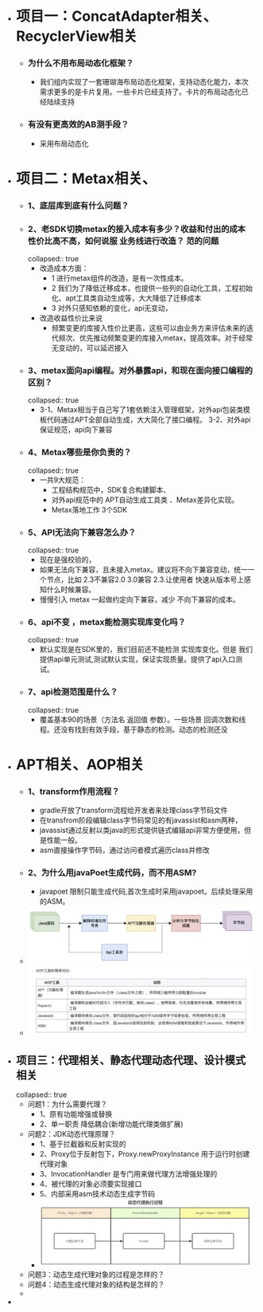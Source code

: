 - # 项目一：ConcatAdapter相关、RecyclerView相关
	- ### 为什么不用布局动态化框架？
		- 我们组内实现了一套珊瑚海布局动态化框架，支持动态化能力，本次需求更多的是卡片复用。一些卡片已经支持了。卡片的布局动态化已经陆续支持
	- ### 有没有更高效的AB测手段？
		- 采用布局动态化
- #  项目二：Metax相关、
	- ### 1、底层库到底有什么问题？
	- ### 2、老SDK切换metax的接入成本有多少？收益和付出的成本 性价比高不高，如何说服 业务线进行改造？ 范的问题
	  collapsed:: true
		- 改造成本方面：
			- 1 进行metax组件的改造，是有一次性成本。
			- 2 我们为了降低迁移成本，也提供一些列的自动化工具，工程初始化、apt工具类自动生成等，大大降低了迁移成本
			- 3 对外只感知依赖的变化，api无变动，
		- 改造收益性价比来说
			- 频繁变更的库接入性价比更高，这些可以由业务方来评估未来的迭代频次、优先推动频繁变更的库接入metax，提高效率。对于经常无变动的，可以延迟接入
	- ### 3、metax面向api编程。对外暴露api，和现在面向接口编程的区别？
	  collapsed:: true
		- 3-1、Metax相当于自己写了1套依赖注入管理框架，对外api包装类模板代码通过APT全部自动生成，大大简化了接口编程。
		  3-2、对外api保证规范，api向下兼容
	- ### 4、Metax哪些是你负责的？
	  collapsed:: true
		- 一共9大规范：
			- 工程结构规范中，SDK复合构建脚本、
			- 对外api规范中的  APT自动生成工具类 、Metax差异化实现。
			- Metax落地工作 3个SDK
	- ### 5、API无法向下兼容怎么办？
	  collapsed:: true
		- 现在是强校验的，
		- 如果无法向下兼容，且未接入metax。建议将不向下兼容变动，统一一个节点，比如 2.3不兼容2.0  3.0兼容 2.3.让使用者 快速从版本号上感知什么时候兼容。
		- 慢慢引入 metax 一起做约定向下兼容，减少 不向下兼容的成本。
	- ### 6、api不变 ，metax能检测实现库变化吗？
	  collapsed:: true
		- 默认实现是在SDK里的，我们目前还不能检测 实现库变化。但是 我们提供api单元测试,测试默认实现，保证实现质量。提供了api入口测试。
	- ### 7、api检测范围是什么？
	  collapsed:: true
		- 覆盖基本90的场景（方法名  返回值  参数）。一些场景 回调次数和线程。还没有找到有效手段，基于静态的检测。动态的检测还没
- # APT相关、AOP相关
	- ### 1、transform作用流程？
		- gradle开放了transform流程给开发者来处理class字节码文件
		- 在transfrom阶段编辑class字节码常见的有javassist和asm两种，
		- javassist通过反射以类java的形式提供链式编辑api非常方便使用，但是性能一般。
		- asm直接操作字节码，通过访问者模式遍历class并修改
	- ### 2、为什么用javaPoet生成代码，而不用ASM?
		- javapoet 限制只能生成代码,首次生成时采用javapoet。后续处理采用的ASM。
	- ![image.png](../assets/image_1663774263943_0.png)
	- ![image.png](../assets/image_1663774285287_0.png)
- ## 项目三：代理相关、静态代理动态代理、设计模式相关
  collapsed:: true
	- 问题1：为什么需要代理？
		- 1、原有功能增强或替换
		- 2、单一职责 降低耦合(新增功能代理类做扩展)
	- 问题2：JDK动态代理原理？
		- 1、基于拦截器和反射实现的
		- 2、Proxy位于反射包下，Proxy.newProxyInstance 用于运行时创建代理对象
		- 3、InvocationHandler 是专门用来做代理方法增强处理的
		- 4、被代理的对象必须要实现接口
		- 5、内部采用asm技术动态生成字节码
		- ![image.png](../assets/image_1663684080320_0.png)
	- 问题3：动态生成代理对象的过程是怎样的？
	- 问题4：动态生成代理对象的结构是怎样的？
	-
-